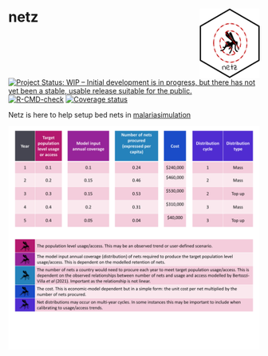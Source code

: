 
<!-- README.md is generated from README.Rmd. Please edit that file -->

# netz <img src="inst/figures/hex.png" align="right" width="120" />

<!-- badges: start -->

[![Project Status: WIP – Initial development is in progress, but there
has not yet been a stable, usable release suitable for the
public.](https://www.repostatus.org/badges/latest/wip.svg)](https://www.repostatus.org/#wip)
[![R-CMD-check](https://github.com/mrc-ide/netz/workflows/R-CMD-check/badge.svg)](https://github.com/mrc-ide/netz/actions)
[![Coverage
status](https://codecov.io/gh/mrc-ide/peeps/branch/main/graph/badge.svg)](https://codecov.io/github/mrc-ide/netz)
<!-- badges: end -->

Netz is here to help setup bed nets in
[malariasimulation](https://mrc-ide.github.io/malariasimulation/)

<img src="inst/figures/infographic.png" />
